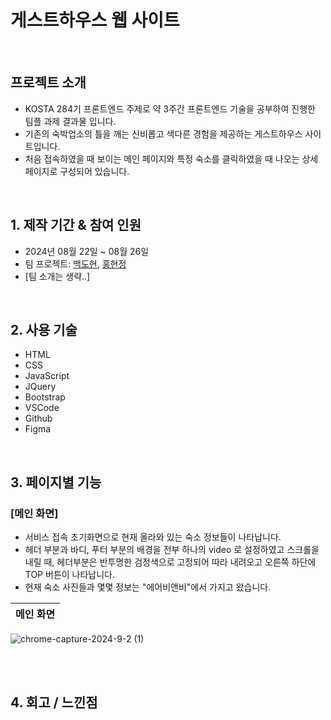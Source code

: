 # 게스트하우스 웹 사이트

<br>

## 프로젝트 소개

- KOSTA 284기 프론트엔드 주제로 약 3주간 프론트엔드 기술을 공부하여 진행한 팀플 과제 결과물 입니다.
- 기존의 숙박업소의 틀을 깨는 신비롭고 색다른 경험을 제공하는 게스트하우스 사이트입니다.
- 처음 접속하였을 때 보이는 메인 페이지와 특정 숙소를 클릭하였을 때 나오는 상세 페이지로 구성되어 있습니다.

<br>

## 1. 제작 기간 & 참여 인원
- 2024년 08월 22일 ~ 08월 26일
- 팀 프로젝트: [백도현](https://github.com/BaekDoHyeon), [홍현정](https://github.com/emily-hong)
- [팀 소개는 생략..]

<br>

## 2. 사용 기술
  - HTML
  - CSS
  - JavaScript
  - JQuery
  - Bootstrap
  - VSCode
  - Github
  - Figma

<br>

## 3. 페이지별 기능

### [메인 화면]
- 서비스 접속 초기화면으로 현재 올라와 있는 숙소 정보들이 나타납니다.
- 헤더 부분과 바디, 푸터 부분의 배경을 전부 하나의 video 로 설정하였고 스크롤을 내릴 때, 헤더부분은 반투명한 검정색으로 고정되어 따라 내려오고 오른쪽 하단에 TOP 버튼이 나타납니다.
- 현재 숙소 사진들과 몇몇 정보는 "에어비앤비"에서 가지고 왔습니다.

| 메인 화면 |
|----------|
![chrome-capture-2024-9-2 (1)](https://github.com/user-attachments/assets/7c1e9e2d-0d32-49c2-b417-2fa25c9351c7)

<br>


<br>

## 4. 회고 / 느낀점

